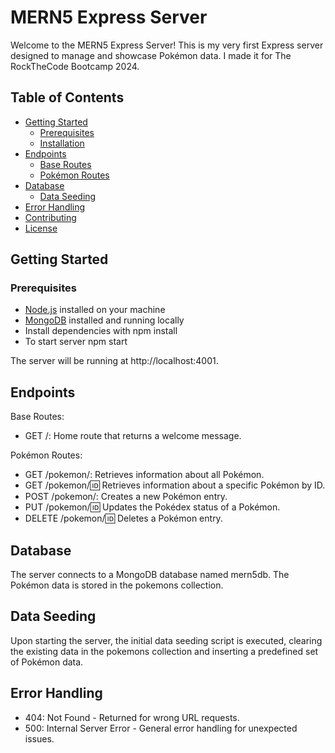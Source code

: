 # MERN5 Express Server

Welcome to the MERN5 Express Server! This is my very first Express server designed to manage and showcase Pokémon data. I made it for The RockTheCode Bootcamp 2024.

## Table of Contents

- [Getting Started](#getting-started)
  - [Prerequisites](#prerequisites)
  - [Installation](#installation)
- [Endpoints](#endpoints)
  - [Base Routes](#base-routes)
  - [Pokémon Routes](#pokémon-routes)
- [Database](#database)
  - [Data Seeding](#data-seeding)
- [Error Handling](#error-handling)
- [Contributing](#contributing)
- [License](#license)

## Getting Started

### Prerequisites

- [Node.js](https://nodejs.org/) installed on your machine
- [MongoDB](https://www.mongodb.com/) installed and running locally
- Install dependencies with npm install
- To start server npm start

The server will be running at http://localhost:4001.

## Endpoints

Base Routes:

- GET /: Home route that returns a welcome message.

Pokémon Routes:

- GET /pokemon/: Retrieves information about all Pokémon.
- GET /pokemon/:id: Retrieves information about a specific Pokémon by ID.
- POST /pokemon/: Creates a new Pokémon entry.
- PUT /pokemon/:id: Updates the Pokédex status of a Pokémon.
- DELETE /pokemon/:id: Deletes a Pokémon entry.

## Database

The server connects to a MongoDB database named mern5db. The Pokémon data is stored in the pokemons collection.

## Data Seeding

Upon starting the server, the initial data seeding script is executed, clearing the existing data in the pokemons collection and inserting a predefined set of Pokémon data.

## Error Handling

- 404: Not Found - Returned for wrong URL requests.
- 500: Internal Server Error - General error handling for unexpected issues.
